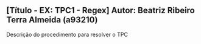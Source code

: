 [Título - EX: TPC1 - Regex]
Autor: Beatriz Ribeiro Terra Almeida (a93210)
------------------------
Descrição do procedimento para resolver o TPC
